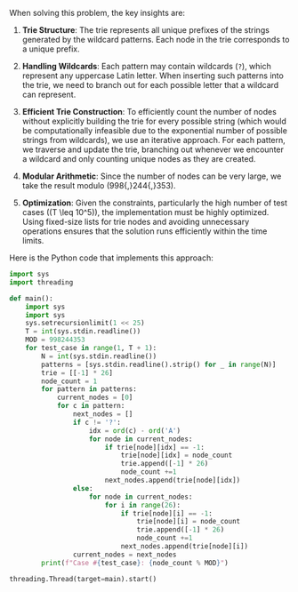 When solving this problem, the key insights are:

1. **Trie Structure**: The trie represents all unique prefixes of the strings generated by the wildcard patterns. Each node in the trie corresponds to a unique prefix.

2. **Handling Wildcards**: Each pattern may contain wildcards (`?`), which represent any uppercase Latin letter. When inserting such patterns into the trie, we need to branch out for each possible letter that a wildcard can represent.

3. **Efficient Trie Construction**: To efficiently count the number of nodes without explicitly building the trie for every possible string (which would be computationally infeasible due to the exponential number of possible strings from wildcards), we use an iterative approach. For each pattern, we traverse and update the trie, branching out whenever we encounter a wildcard and only counting unique nodes as they are created.

4. **Modular Arithmetic**: Since the number of nodes can be very large, we take the result modulo \(998{,}244{,}353\).

5. **Optimization**: Given the constraints, particularly the high number of test cases (\(T \leq 10^5\)), the implementation must be highly optimized. Using fixed-size lists for trie nodes and avoiding unnecessary operations ensures that the solution runs efficiently within the time limits.

Here is the Python code that implements this approach:

```python
import sys
import threading

def main():
    import sys
    import sys
    sys.setrecursionlimit(1 << 25)
    T = int(sys.stdin.readline())
    MOD = 998244353
    for test_case in range(1, T + 1):
        N = int(sys.stdin.readline())
        patterns = [sys.stdin.readline().strip() for _ in range(N)]
        trie = [[-1] * 26]
        node_count = 1
        for pattern in patterns:
            current_nodes = [0]
            for c in pattern:
                next_nodes = []
                if c != '?':
                    idx = ord(c) - ord('A')
                    for node in current_nodes:
                        if trie[node][idx] == -1:
                            trie[node][idx] = node_count
                            trie.append([-1] * 26)
                            node_count +=1
                        next_nodes.append(trie[node][idx])
                else:
                    for node in current_nodes:
                        for i in range(26):
                            if trie[node][i] == -1:
                                trie[node][i] = node_count
                                trie.append([-1] * 26)
                                node_count +=1
                            next_nodes.append(trie[node][i])
                current_nodes = next_nodes
        print(f"Case #{test_case}: {node_count % MOD}")

threading.Thread(target=main).start()
```